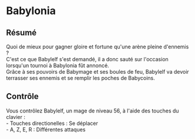 # Babylonia

## Résumé
Quoi de mieux pour gagner gloire et fortune qu'une arène pleine d'ennemis ?</br>
C'est ce que Babylelf s'est demandé, il a donc sauté sur l'occasion lorsqu'un tournoi à Babylonia fût annoncé.</br>
Grâce à ses pouvoirs de Babymage et ses boules de feu, Babylelf va devoir terrasser ses ennemis et se remplir les poches de Babycoins.

## Contrôle
Vous contrôlez Babylelf, un mage de niveau 56, à l'aide des touches du clavier :</br>
    - Touches directionelles : Se déplacer</br>
    - A, Z, E, R : Différentes attaques</br>
